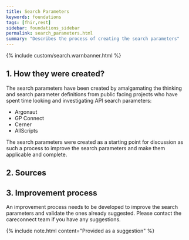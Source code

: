 ```yaml
---
title: Search Parameters
keywords: foundations
tags: [fhir,rest]
sidebar: foundations_sidebar
permalink: search_parameters.html
summary: "Describes the process of creating the search parameters"
---
```


{% include custom/search.warnbanner.html %}

## 1. How they were created? ##

The search parameters have been created by amalgamating the thinking and search parameter definitions from public facing projects who have spent time looking and investigating API search parameters:
- Argonaut
- GP Connect
- Cerner
- AllScripts

The search parameters were created as a starting point for discussion as such a process to improve the search parameters and make them applicable and complete.

## 2. Sources ##



## 3. Improvement process ##

An improvement process needs to be developed to improve the search parameters and validate the ones already suggested. Please contact the careconnect team if you have any suggestions.

{% include note.html content="Provided as a suggestion" %}




